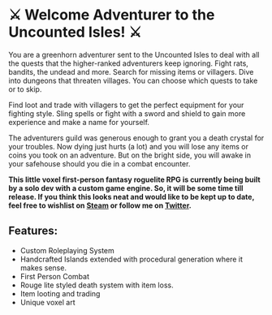 # ⚔ Welcome Adventurer to the Uncounted Isles! ⚔

You are a greenhorn adventurer sent to the Uncounted Isles to deal with all the quests that the higher-ranked adventurers keep ignoring. Fight rats, bandits, the undead and more. Search for missing items or villagers. Dive into dungeons that threaten villages. You can choose which quests to take or to skip.

Find loot and trade with villagers to get the perfect equipment for your fighting style. Sling spells or fight with a sword and shield to gain more experience and make a name for yourself.

The adventurers guild was generous enough to grant you a death crystal for your troubles. Now dying just hurts (a lot) and you will lose any items or coins you took on an adventure. But on the bright side, you will awake in your safehouse should you die in a combat encounter.

**This little voxel first-person fantasy roguelite RPG is currently being built by a solo dev with a custom game engine. So, it will be some time till release. If you think this looks neat and would like to be kept up to date, feel free to wishlist on [Steam](https://store.steampowered.com/app/2012030/Uncounted_Isles/) or follow me on [Twitter](twitter.com/OtterSpaceDev).**

## Features:

*   Custom Roleplaying System
*   Handcrafted Islands extended with procedural generation where it makes sense.
*   First Person Combat
*   Rouge lite styled death system with item loss.
*   Item looting and trading
*   Unique voxel art